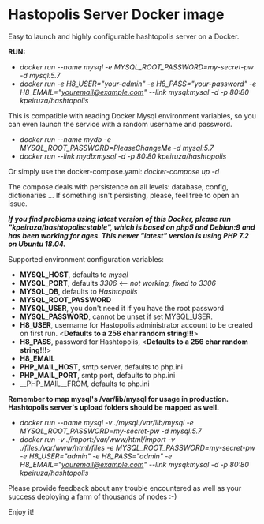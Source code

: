 # Hastopolis Server Docker image

Easy to launch and highly configurable hashtopolis server on a Docker.

__RUN:__
- *docker run --name mysql  -e MYSQL_ROOT_PASSWORD=my-secret-pw  -d mysql:5.7*
- *docker run -e H8_USER="your-admin" -e H8_PASS="your-password" -e H8_EMAIL="youremail@example.com" --link mysql:mysql -d -p 80:80 kpeiruza/hashtopolis*

This is compatible with reading Docker Mysql environment variables, so you can even launch the service with a random username and password.

- *docker run --name mydb  -e MYSQL_ROOT_PASSWORD=PleaseChangeMe  -d mysql:5.7*
- *docker run --link mydb:mysql -d -p 80:80 kpeiruza/hashtopolis*


Or simply use the docker-compose.yaml: *docker-compose up -d*

The compose deals with persistence on all levels: database, config, dictionaries ... If something isn't persisting, please, feel free to open an issue.

__*If you find problems using latest version of this Docker, please run "kpeiruza/hashtopolis:stable", which is based on php5 and Debian:9 and has been working for ages. This newer "latest" version is using PHP 7.2 on Ubuntu 18.04.*__


Supported environment configuration variables:
- __MYSQL_HOST__, defaults to *mysql*
- __MYSQL_PORT__, defaults *3306* <-- *not working, fixed to 3306*
- __MYSQL_DB__, defaults to *Hashtopolis*
- __MYSQL_ROOT_PASSWORD__
- __MYSQL_USER__, you don't need it if you have the root password
- __MYSQL_PASSWORD__, cannot be unset if set MYSQL_USER.
- __H8_USER__, username for Hastopolis administrator account to be created on first run. <__Defaults to a 256 char random string!!!__>
- __H8_PASS__, password for Hashtopolis, <__Defaults to a 256 char random string!!!__>
- __H8_EMAIL__
- __PHP_MAIL_HOST__, smtp server, defaults to php.ini
- __PHP_MAIL_PORT__, smtp port, defaults to php.ini
- __PHP_MAIL__FROM, defaults to php.ini



__Remember to map mysql's /var/lib/mysql for usage in production. Hashtopolis server's upload folders should be mapped as well.__
- *docker run --name mysql -v ./mysql:/var/lib/mysql -e MYSQL_ROOT_PASSWORD=my-secret-pw  -d mysql:5.7*
- *docker run -v ./import:/var/www/html/import -v ./files:/var/www/html/files -e MYSQL_ROOT_PASSWORD=my-secret-pw -e H8_USER="admin" -e H8_PASS="admin" -e H8_EMAIL="youremail@example.com" --link mysql:mysql -d -p 80:80 kpeiruza/hashtopolis*

Please provide feedback about any trouble encountered as well as your success deploying a farm of thousands of nodes :-)

Enjoy it!

